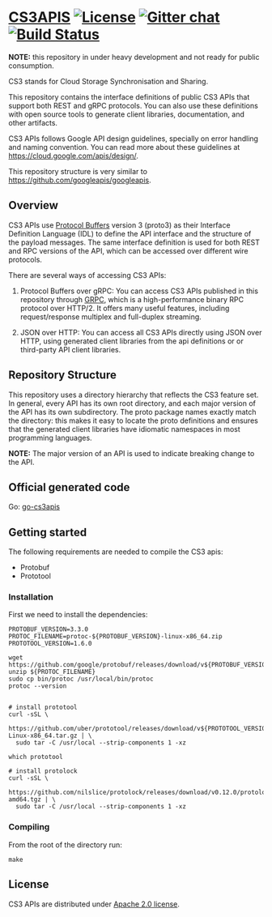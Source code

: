 # [CS3APIS](https://cernbox.github.io/cs3apis/) [![License](https://img.shields.io/badge/License-Apache%202.0-blue.svg)](https://opensource.org/licenses/Apache-2.0) [![Gitter chat](https://badges.gitter.im/cs3org/cs3apis.png)](https://gitter.im/cs3org/cs3apis) [![Build Status](https://travis-ci.org/cernbox/cs3apis.svg?branch=master)](https://travis-ci.org/cernbox/cs3apis)

**NOTE:** this repository in under heavy development
and not ready for public consumption.

CS3 stands for Cloud Storage Synchronisation and Sharing.

This repository contains the interface definitions of public
CS3 APIs that support both REST and gRPC protocols. You can also
use these definitions with open source tools to generate client
libraries, documentation, and other artifacts.

CS3 APIs follows Google API design guidelines, specially on error handling and naming convention.
You can read more about these guidelines at https://cloud.google.com/apis/design/.

This repository structure is very similar to https://github.com/googleapis/googleapis.

## Overview

CS3 APIs use [Protocol Buffers](https://github.com/google/protobuf)
version 3 (proto3) as their Interface Definition Language (IDL) to
define the API interface and the structure of the payload messages. The
same interface definition is used for both REST and RPC versions of the
API, which can be accessed over different wire protocols.

There are several ways of accessing CS3 APIs:

1.  Protocol Buffers over gRPC: You can access CS3 APIs published
in this repository through [GRPC](https://github.com/grpc), which is
a high-performance binary RPC protocol over HTTP/2. It offers many
useful features, including request/response multiplex and full-duplex
streaming.

2.  JSON over HTTP: You can access all CS3 APIs directly using JSON
over HTTP, using generated client libraries from the api definitions or 
or third-party API client libraries.

## Repository Structure

This repository uses a directory hierarchy that reflects the CS3
feature set. In general, every API has its own root
directory, and each major version of the API has its own subdirectory.
The proto package names exactly match the directory: this makes it
easy to locate the proto definitions and ensures that the generated
client libraries have idiomatic namespaces in most programming
languages. 

**NOTE:** The major version of an API is used to indicate breaking
change to the API.


## Official generated code

Go: [go-cs3apis](https://github.com/cs3org/go-cs3apis)

## Getting started

The following requirements are needed to compile the CS3 apis:

* Protobuf
* Prototool

### Installation

First we need to install the dependencies:

```
PROTOBUF_VERSION=3.3.0
PROTOC_FILENAME=protoc-${PROTOBUF_VERSION}-linux-x86_64.zip
PROTOTOOL_VERSION=1.6.0

wget https://github.com/google/protobuf/releases/download/v${PROTOBUF_VERSION}/${PROTOC_FILENAME}
unzip ${PROTOC_FILENAME}
sudo cp bin/protoc /usr/local/bin/protoc
protoc --version


# install prototool
curl -sSL \
  https://github.com/uber/prototool/releases/download/v${PROTOTOOL_VERSION}/prototool-Linux-x86_64.tar.gz | \
  sudo tar -C /usr/local --strip-components 1 -xz

which prototool

# install protolock
curl -sSL \
  https://github.com/nilslice/protolock/releases/download/v0.12.0/protolock.20190327T205335Z.linux-amd64.tgz | \
  sudo tar -C /usr/local --strip-components 1 -xz
```

### Compiling

From the root of the directory run:

```
make
```

## License

CS3 APIs are distributed under [Apache 2.0 license](https://github.com/cs3org/cs3apis/blob/master/LICENSE).
